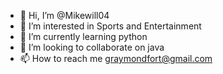 - 👋 Hi, I’m @Mikewill04
- 👀 I’m interested in Sports and Entertainment 
- 🌱 I’m currently learning python
- 💞️ I’m looking to collaborate on java
- 📫 How to reach me graymondfort@gmail.com

<!---
Mikewill04/Mikewill04 is a ✨ special ✨ repository because its `README.md` (this file) appears on your GitHub profile.
You can click the Preview link to take a look at your changes.
--->
